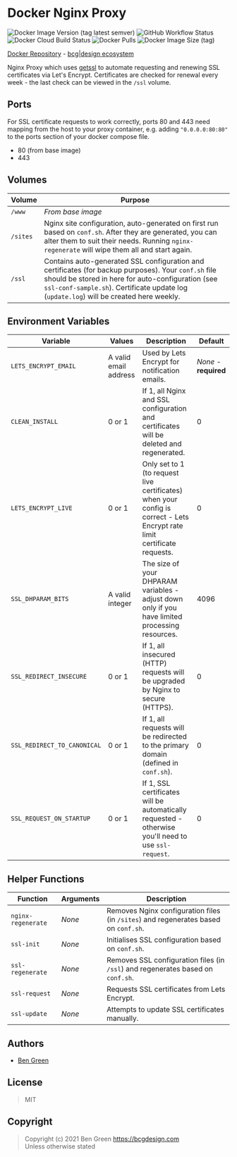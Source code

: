 # Docker Nginx Proxy

![Docker Image Version (tag latest semver)](https://img.shields.io/docker/v/bcgdesign/nginx-proxy/latest?label=latest) ![GitHub Workflow Status](https://img.shields.io/github/workflow/status/bencgreen/docker-nginx-proxy/build?label=github) ![Docker Cloud Build Status](https://img.shields.io/docker/cloud/build/bcgdesign/nginx-proxy?label=docker) ![Docker Pulls](https://img.shields.io/docker/pulls/bcgdesign/nginx-proxy?label=pulls) ![Docker Image Size (tag)](https://img.shields.io/docker/image-size/bcgdesign/nginx-proxy/latest?label=size)

[Docker Repository](https://hub.docker.com/r/bcgdesign/nginx-proxy) - [bcg|design ecosystem](https://github.com/bencgreen/docker)

Nginx Proxy which uses [getssl](https://github.com/srvrco/getssl) to automate requesting and renewing SSL certificates via Let's Encrypt.  Certificates are checked for renewal every week - the last check can be viewed in the `/ssl` volume.

## Ports

For SSL certificate requests to work correctly, ports 80 and 443 need mapping from the host to your proxy container, e.g. adding `"0.0.0.0:80:80"` to the ports section of your docker compose file.

* 80 (from base image)
* 443

## Volumes

| Volume   | Purpose                                                                                                                                                                                                                                                |
| -------- | ------------------------------------------------------------------------------------------------------------------------------------------------------------------------------------------------------------------------------------------------------ |
| `/www`   | *From base image*                                                                                                                                                                                                                                      |
| `/sites` | Nginx site configuration, auto-generated on first run based on `conf.sh`.  After they are generated, you can alter them to suit their needs.  Running `nginx-regenerate` will wipe them all and start again.                                           |
| `/ssl`   | Contains auto-generated SSL configuration and certificates (for backup purposes).  Your `conf.sh` file should be stored in here for auto-configuration (see `ssl-conf-sample.sh`).  Certificate update log (`update.log`) will be created here weekly. |

## Environment Variables

| Variable                    | Values                | Description                                                                                                              | Default               |
| --------------------------- | --------------------- | ------------------------------------------------------------------------------------------------------------------------ | --------------------- |
| `LETS_ENCRYPT_EMAIL`        | A valid email address | Used by Lets Encrypt for notification emails.                                                                            | *None* - **required** |
| `CLEAN_INSTALL`             | 0 or 1                | If 1, all Nginx and SSL configuration and certificates will be deleted and regenerated.                                  | 0                     |
| `LETS_ENCRYPT_LIVE`         | 0 or 1                | Only set to 1 (to request live certificates) when your config is correct - Lets Encrypt rate limit certificate requests. | 0                     |
| `SSL_DHPARAM_BITS`          | A valid integer       | The size of your DHPARAM variables - adjust down only if you have limited processing resources.                          | 4096                  |
| `SSL_REDIRECT_INSECURE`     | 0 or 1                | If 1, all insecured (HTTP) requests will be upgraded by Nginx to secure (HTTPS).                                         | 0                     |
| `SSL_REDIRECT_TO_CANONICAL` | 0 or 1                | If 1, all requests will be redirected to the primary domain (defined in `conf.sh`).                                      | 0                     |
| `SSL_REQUEST_ON_STARTUP`    | 0 or 1                | If 1, SSL certificates will be automatically requested - otherwise you'll need to use `ssl-request`.                     | 0                     |

## Helper Functions

| Function           | Arguments | Description                                                                         |
| ------------------ | --------- | ----------------------------------------------------------------------------------- |
| `nginx-regenerate` | *None*    | Removes Nginx configuration files (in `/sites`) and regenerates based on `conf.sh`. |
| `ssl-init`         | *None*    | Initialises SSL configuration based on `conf.sh`.                                   |
| `ssl-regenerate`   | *None*    | Removes SSL configuration files (in `/ssl`) and regenerates based on `conf.sh`.     |
| `ssl-request`      | *None*    | Requests SSL certificates from Lets Encrypt.                                        |
| `ssl-update`       | *None*    | Attempts to update SSL certificates manually.                                       |

## Authors

* [Ben Green](https://github.com/bencgreen)

## License

> MIT

## Copyright

> Copyright (c) 2021 Ben Green <https://bcgdesign.com>  
> Unless otherwise stated
